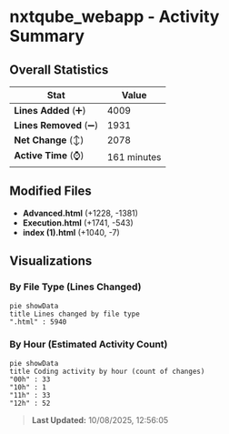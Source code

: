 # nxtqube_webapp - Activity Summary 

## Overall Statistics

| Stat                   | Value                                                             |
| ---------------------- | ----------------------------------------------------------------- |
| **Lines Added** (➕)   | 4009                                          |
| **Lines Removed** (➖) | 1931                                        |
| **Net Change** (↕)    | 2078                |
| **Active Time** (⌚)   | 161 minutes |


## Modified Files
- **Advanced.html** (+1228, -1381)
- **Execution.html** (+1741, -543)
- **index (1).html** (+1040, -7)

## Visualizations

### By File Type (Lines Changed)

```mermaid
pie showData
title Lines changed by file type
".html" : 5940
```

### By Hour (Estimated Activity Count)

```mermaid
pie showData
title Coding activity by hour (count of changes)
"00h" : 33
"10h" : 1
"11h" : 33
"12h" : 52
```


> **Last Updated:** 10/08/2025, 12:56:05
